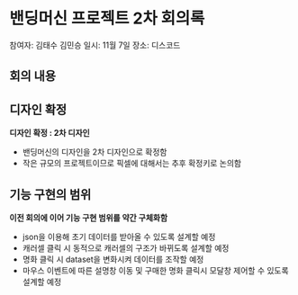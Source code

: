 # 밴딩머신 프로젝트 2차 회의록

참여자: 김태수 김민승
일시: 11월 7일
장소: 디스코드

## 회의 내용

## 디자인 확정

<strong> 디자인 확정 : 2차 디자인 </strong>

- 밴딩머신의 디자인을 2차 디자인으로 확정함
- 작은 규모의 프로젝트이므로 픽셀에 대해서는 추후 확정키로 논의함

## 기능 구현의 범위

<strong> 이전 회의에 이어 기능 구현 범위를 약간 구체화함 </strong>

- json을 이용해 초기 데이터를 받아올 수 있도록 설계할 예정
- 캐러셀 클릭 시 동적으로 캐러셀의 구조가 바뀌도록 설계할 예정
- 명화 클릭 시 dataset을 변화시켜 데이터를 조작할 예정
- 마우스 이벤트에 따른 설명창 이동 및 구매한 명화 클릭시 모달창 제어할 수 있도록 설계할 예정
